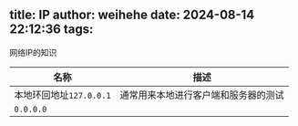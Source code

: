 title: IP
author: weihehe
date: 2024-08-14 22:12:36
tags:
---
网络IP的知识
<!--more-->

|名称|描述|
|--|--|
|本地环回地址`127.0.0.1`|通常用来本地进行客户端和服务器的测试
|`0.0.0.0`|